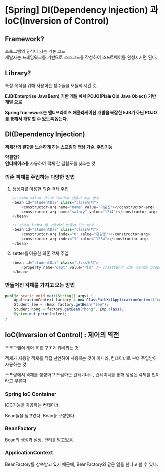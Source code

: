# [Spring] DI(Dependency Injection) 과 IoC(Inversion of Control)

## Framework?

프로그램의 골격이 되는 기본 코드  
개발자는 프레임워크를 기반으로 소스코드를 작성하여 소프트웨어를 완성시키면 된다.

## Library?

특정 목적을 위해 사용하는 함수들을 모듈화 시킨 것.


**EJB(Enterprise JavaBean) 기반 개발 에서
POJO(Plain Old Java Object) 기반 개발 으로**

**Spring framework는 엔터프라이즈 애플리케이션 개발을
복잡한 EJB가 아닌 POJO를 통해서 개발 할 수 있도록 돕는다.**

## DI(Dependency Injection)

**객체간의 결합을 느슨하게 하는 스프링의 핵심 기술, 주입기능**    

**약결합?**   
**인터페이스를** 사용하여 객체 간 결합도를 낮추는 것    

### 의존 객체를 주입하는 다양한 방법

1. 생성자를 이용한 의존 객체 주입

    ```java
    // name value 값으로 나누어서 만들어 주는 방식
    <bean id="studentDao" class="class위치">
    	<constructor-arg name="name" value="이순신"></constructor-arg>
    	<constructor-arg name="salary" value="1234"></constructor-arg>
    </bean>

    // 인자의 index 를 이용해서 만들어 주는 방식
    <bean id="studentDao" class="class위치">
    	<constructor-arg index="0" value="홍길동"></constructor-arg>
    	<constructor-arg index="1" value="1234"></constructor-arg>
    </bean>
    ```

2. setter를 이용한 의존 객체 주입

    ```java
    <bean id="studentDao" class="class위치">
    	<property name="dept" value="기술" /> //setter가 있을 경우에는 property를 이용해서 객체를 생성해준다 
    </bean>
    ```

### 만들어진 객체를 가지고 오는 방법

```java
public static void main(String[] args) {
	ApplicationContext factory = new ClassPathXmlApplicationContext("com/test03/applicationContext.xml");		
	Student lee = (Emp) factory.getBean("lee");
	Student hong = factory.getBean("hong", Emp.class);
	System.out.println(lee);
}
```

## IoC(Inversion of Control) : 제어의 역전

프로그램의 제어 흐름 구조가 뒤바뀌는 것

객체가 사용할 객체를 직접 선언하여 사용하는 것이 아니라, 컨테이너로 부터 주입받아 사용하는 것 

스프링에서 객체를 생성하고 조립하는 컨테이너로, 컨테이너를 통해 생성된 객체를 빈이라고 부른다. 

### Spring IoC Container

IOC기능을 제공하는 컨테이너. 

Bean들을 담고있다. Bean을 구성한다.

### BeanFactory

Bean의 생성과 설정, 관리를 맡고있음

### ApplicationContext

BeanFactory를 상속받고 있기 때문에, BeanFactory와 같은 일을 한다고 볼 수 있다.